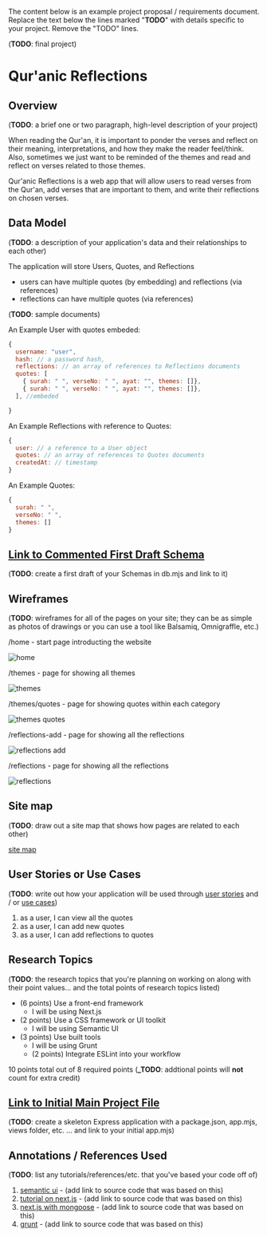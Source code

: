 The content below is an example project proposal / requirements document. Replace the text below the lines marked "**TODO**" with details specific to your project. Remove the "TODO" lines.

(**TODO**: final project)

# Qur'anic Reflections

## Overview

(**TODO**: a brief one or two paragraph, high-level description of your project)

When reading the Qur'an, it is important to ponder the verses and reflect on their meaning, interpretations, and how they make the reader feel/think. Also, sometimes we just want to be reminded of the themes and read and reflect on verses related to those themes.

Qur'anic Reflections is a web app that will allow users to read verses from the Qur'an, add verses that are important to them, and write their reflections on chosen verses.

## Data Model

(**TODO**: a description of your application's data and their relationships to each other)

The application will store Users, Quotes, and Reflections

- users can have multiple quotes (by embedding) and reflections (via references)
- reflections can have multiple quotes (via references)

(**TODO**: sample documents)

An Example User with quotes embeded:

```javascript
{
  username: "user",
  hash: // a password hash,
  reflections: // an array of references to Reflections documents
  quotes: [
    { surah: " ", verseNo: " ", ayat: "", themes: []},
    { surah: " ", verseNo: " ", ayat: "", themes: []},
  ], //embeded

}
```

An Example Reflections with reference to Quotes:

```javascript
{
  user: // a reference to a User object
  quotes: // an array of references to Quotes documents
  createdAt: // timestamp
}
```

An Example Quotes:

```javascript
{
  surah: " ",
  verseNo: " ",
  themes: []
}
```

## [Link to Commented First Draft Schema](db.mjs)

(**TODO**: create a first draft of your Schemas in db.mjs and link to it)

## Wireframes

(**TODO**: wireframes for all of the pages on your site; they can be as simple as photos of drawings or you can use a tool like Balsamiq, Omnigraffle, etc.)

/home - start page introducting the website

![home](documentation/home.png)

/themes - page for showing all themes

![themes](documentation/themes.png)

/themes/quotes - page for showing quotes within each category

![themes quotes](documentation/quotes.png)

/reflections-add - page for showing all the reflections

![reflections add](documentation/reflections-add.png)

/reflections - page for showing all the reflections

![reflections](documentation/reflections.png)

## Site map

(**TODO**: draw out a site map that shows how pages are related to each other)

[site map](documentation/siteflow.png)

## User Stories or Use Cases

(**TODO**: write out how your application will be used through [user stories](http://en.wikipedia.org/wiki/User_story#Format) and / or [use cases](https://en.wikipedia.org/wiki/Use_case))

1. as a user, I can view all the quotes
2. as a user, I can add new quotes
3. as a user, I can add reflections to quotes

## Research Topics

(**TODO**: the research topics that you're planning on working on along with their point values... and the total points of research topics listed)

- (6 points) Use a front-end framework
  - I will be using Next.js
- (2 points) Use a CSS framework or UI toolkit
  - I will be using Semantic UI
- (3 points) Use built tools
  - I will be using Grunt
  - (2 points) Integrate ESLint into your workflow

10 points total out of 8 required points (**\_TODO**: addtional points will **not** count for extra credit)

## [Link to Initial Main Project File](app.mjs)

(**TODO**: create a skeleton Express application with a package.json, app.mjs, views folder, etc. ... and link to your initial app.mjs)

## Annotations / References Used

(**TODO**: list any tutorials/references/etc. that you've based your code off of)

1. [semantic ui](https://semantic-ui.com/introduction/getting-started.html) - (add link to source code that was based on this)
2. [tutorial on next.js](https://nextjs.org/docs/pages/api-reference/create-next-app) - (add link to source code that was based on this)
3. [next.js with mongoose](https://github.com/vercel/next.js/tree/canary/examples/with-mongodb-mongoose) - (add link to source code that was based on this)
4. [grunt](https://gruntjs.com/getting-started) - (add link to source code that was based on this)
